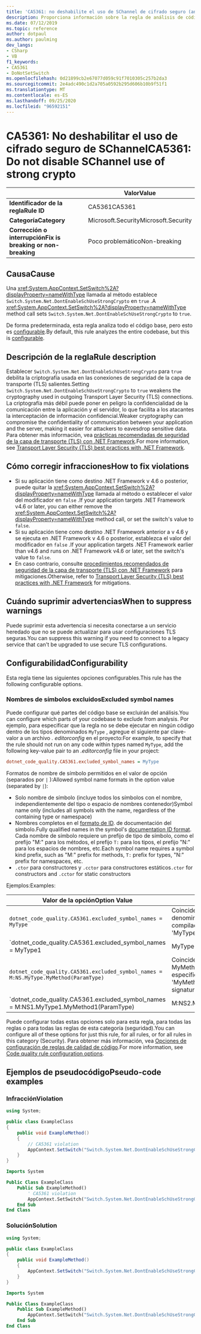 ```yaml
---
title: 'CA5361: no deshabilite el uso de SChannel de cifrado seguro (análisis de código)'
description: Proporciona información sobre la regla de análisis de código CA5361, incluidas las causas, cómo corregir las infracciones y cuándo suprimirlas.
ms.date: 07/12/2019
ms.topic: reference
author: dotpaul
ms.author: paulming
dev_langs:
- CSharp
- VB
f1_keywords:
- CA5361
- DoNotSetSwitch
ms.openlocfilehash: 0d21899cb2e67077d059c91f7010305c257b2da3
ms.sourcegitcommit: 2e4adc490c1d2a705a0592b295d606b10b9f51f1
ms.translationtype: MT
ms.contentlocale: es-ES
ms.lasthandoff: 09/25/2020
ms.locfileid: "96592151"
---
```

# <a name="ca5361-do-not-disable-schannel-use-of-strong-crypto"></a><span data-ttu-id="524ba-103">CA5361: No deshabilitar el uso de cifrado seguro de SChannel</span><span class="sxs-lookup"><span data-stu-id="524ba-103">CA5361: Do not disable SChannel use of strong crypto</span></span>

| | <span data-ttu-id="524ba-104">Valor</span><span class="sxs-lookup"><span data-stu-id="524ba-104">Value</span></span> |
|-|-|
| <span data-ttu-id="524ba-105">**Identificador de la regla**</span><span class="sxs-lookup"><span data-stu-id="524ba-105">**Rule ID**</span></span> |<span data-ttu-id="524ba-106">CA5361</span><span class="sxs-lookup"><span data-stu-id="524ba-106">CA5361</span></span>|
| <span data-ttu-id="524ba-107">**Categoría**</span><span class="sxs-lookup"><span data-stu-id="524ba-107">**Category**</span></span> |<span data-ttu-id="524ba-108">Microsoft.Security</span><span class="sxs-lookup"><span data-stu-id="524ba-108">Microsoft.Security</span></span>|
| <span data-ttu-id="524ba-109">**Corrección o interrupción**</span><span class="sxs-lookup"><span data-stu-id="524ba-109">**Fix is breaking or non-breaking**</span></span> |<span data-ttu-id="524ba-110">Poco problemático</span><span class="sxs-lookup"><span data-stu-id="524ba-110">Non-breaking</span></span>|

## <a name="cause"></a><span data-ttu-id="524ba-111">Causa</span><span class="sxs-lookup"><span data-stu-id="524ba-111">Cause</span></span>

<span data-ttu-id="524ba-112">Una <xref:System.AppContext.SetSwitch%2A?displayProperty=nameWithType> llamada al método establece `Switch.System.Net.DontEnableSchUseStrongCrypto` en `true` .</span><span class="sxs-lookup"><span data-stu-id="524ba-112">A <xref:System.AppContext.SetSwitch%2A?displayProperty=nameWithType> method call sets `Switch.System.Net.DontEnableSchUseStrongCrypto` to `true`.</span></span>

<span data-ttu-id="524ba-113">De forma predeterminada, esta regla analiza todo el código base, pero esto es [configurable](#configurability).</span><span class="sxs-lookup"><span data-stu-id="524ba-113">By default, this rule analyzes the entire codebase, but this is [configurable](#configurability).</span></span>

## <a name="rule-description"></a><span data-ttu-id="524ba-114">Descripción de la regla</span><span class="sxs-lookup"><span data-stu-id="524ba-114">Rule description</span></span>

<span data-ttu-id="524ba-115">Establecer `Switch.System.Net.DontEnableSchUseStrongCrypto` para `true` debilita la criptografía usada en las conexiones de seguridad de la capa de transporte (TLS) salientes.</span><span class="sxs-lookup"><span data-stu-id="524ba-115">Setting `Switch.System.Net.DontEnableSchUseStrongCrypto` to `true` weakens the cryptography used in outgoing Transport Layer Security (TLS) connections.</span></span> <span data-ttu-id="524ba-116">La criptografía más débil puede poner en peligro la confidencialidad de la comunicación entre la aplicación y el servidor, lo que facilita a los atacantes la interceptación de información confidencial.</span><span class="sxs-lookup"><span data-stu-id="524ba-116">Weaker cryptography can compromise the confidentiality of communication between your application and the server, making it easier for attackers to eavesdrop sensitive data.</span></span> <span data-ttu-id="524ba-117">Para obtener más información, vea [prácticas recomendadas de seguridad de la capa de transporte (TLS) con .NET Framework](../../../framework/network-programming/tls.md#switchsystemnetdontenableschusestrongcrypto).</span><span class="sxs-lookup"><span data-stu-id="524ba-117">For more information, see [Transport Layer Security (TLS) best practices with .NET Framework](../../../framework/network-programming/tls.md#switchsystemnetdontenableschusestrongcrypto).</span></span>

## <a name="how-to-fix-violations"></a><span data-ttu-id="524ba-118">Cómo corregir infracciones</span><span class="sxs-lookup"><span data-stu-id="524ba-118">How to fix violations</span></span>

- <span data-ttu-id="524ba-119">Si su aplicación tiene como destino .NET Framework v 4.6 o posterior, puede quitar la <xref:System.AppContext.SetSwitch%2A?displayProperty=nameWithType> llamada al método o establecer el valor del modificador en `false` .</span><span class="sxs-lookup"><span data-stu-id="524ba-119">If your application targets .NET Framework v4.6 or later, you can either remove the <xref:System.AppContext.SetSwitch%2A?displayProperty=nameWithType> method call, or set the switch's value to `false`.</span></span>
- <span data-ttu-id="524ba-120">Si su aplicación tiene como destino .NET Framework anterior a v 4.6 y se ejecuta en .NET Framework v 4.6 o posterior, establezca el valor del modificador en `false` .</span><span class="sxs-lookup"><span data-stu-id="524ba-120">If your application targets .NET Framework earlier than v4.6 and runs on .NET Framework v4.6 or later, set the switch's value to `false`.</span></span>
- <span data-ttu-id="524ba-121">En caso contrario, consulte [procedimientos recomendados de seguridad de la capa de transporte (TLS) con .NET Framework](../../../framework/network-programming/tls.md) para mitigaciones.</span><span class="sxs-lookup"><span data-stu-id="524ba-121">Otherwise, refer to [Transport Layer Security (TLS) best practices with .NET Framework](../../../framework/network-programming/tls.md) for mitigations.</span></span>

## <a name="when-to-suppress-warnings"></a><span data-ttu-id="524ba-122">Cuándo suprimir advertencias</span><span class="sxs-lookup"><span data-stu-id="524ba-122">When to suppress warnings</span></span>

<span data-ttu-id="524ba-123">Puede suprimir esta advertencia si necesita conectarse a un servicio heredado que no se puede actualizar para usar configuraciones TLS seguras.</span><span class="sxs-lookup"><span data-stu-id="524ba-123">You can suppress this warning if you need to connect to a legacy service that can't be upgraded to use secure TLS configurations.</span></span>

## <a name="configurability"></a><span data-ttu-id="524ba-124">Configurabilidad</span><span class="sxs-lookup"><span data-stu-id="524ba-124">Configurability</span></span>

<span data-ttu-id="524ba-125">Esta regla tiene las siguientes opciones configurables.</span><span class="sxs-lookup"><span data-stu-id="524ba-125">This rule has the following configurable options.</span></span>

### <a name="excluded-symbol-names"></a><span data-ttu-id="524ba-126">Nombres de símbolos excluidos</span><span class="sxs-lookup"><span data-stu-id="524ba-126">Excluded symbol names</span></span>

<span data-ttu-id="524ba-127">Puede configurar qué partes del código base se excluirán del análisis.</span><span class="sxs-lookup"><span data-stu-id="524ba-127">You can configure which parts of your codebase to exclude from analysis.</span></span> <span data-ttu-id="524ba-128">Por ejemplo, para especificar que la regla no se debe ejecutar en ningún código dentro de los tipos denominados `MyType` , agregue el siguiente par clave-valor a un archivo *. editorconfig* en el proyecto:</span><span class="sxs-lookup"><span data-stu-id="524ba-128">For example, to specify that the rule should not run on any code within types named `MyType`, add the following key-value pair to an *.editorconfig* file in your project:</span></span>

```ini
dotnet_code_quality.CA5361.excluded_symbol_names = MyType
```

<span data-ttu-id="524ba-129">Formatos de nombre de símbolo permitidos en el valor de opción (separados por `|` ):</span><span class="sxs-lookup"><span data-stu-id="524ba-129">Allowed symbol name formats in the option value (separated by `|`):</span></span>

- <span data-ttu-id="524ba-130">Solo nombre de símbolo (incluye todos los símbolos con el nombre, independientemente del tipo o espacio de nombres contenedor)</span><span class="sxs-lookup"><span data-stu-id="524ba-130">Symbol name only (includes all symbols with the name, regardless of the containing type or namespace)</span></span>
- <span data-ttu-id="524ba-131">Nombres completos en el [formato de ID](https://github.com/dotnet/csharplang/blob/master/spec/documentation-comments.md#id-string-format). de documentación del símbolo.</span><span class="sxs-lookup"><span data-stu-id="524ba-131">Fully qualified names in the symbol's [documentation ID format](https://github.com/dotnet/csharplang/blob/master/spec/documentation-comments.md#id-string-format).</span></span> <span data-ttu-id="524ba-132">Cada nombre de símbolo requiere un prefijo de tipo de símbolo, como el prefijo "M:" para los métodos, el prefijo `T:` para los tipos, el prefijo "N:" para los espacios de nombres, etc.</span><span class="sxs-lookup"><span data-stu-id="524ba-132">Each symbol name requires a symbol kind prefix, such as "M:" prefix for methods, `T:` prefix for types, "N:" prefix for namespaces, etc.</span></span>
- <span data-ttu-id="524ba-133">`.ctor` para constructores y `.cctor` para constructores estáticos</span><span class="sxs-lookup"><span data-stu-id="524ba-133">`.ctor` for constructors and `.cctor` for static constructors</span></span>

<span data-ttu-id="524ba-134">Ejemplos:</span><span class="sxs-lookup"><span data-stu-id="524ba-134">Examples:</span></span>

| <span data-ttu-id="524ba-135">Valor de la opción</span><span class="sxs-lookup"><span data-stu-id="524ba-135">Option Value</span></span> | <span data-ttu-id="524ba-136">Resumen</span><span class="sxs-lookup"><span data-stu-id="524ba-136">Summary</span></span> |
| --- | --- |
|`dotnet_code_quality.CA5361.excluded_symbol_names = MyType` | <span data-ttu-id="524ba-137">Coincide con todos los símbolos denominados ' altype ' en la compilación</span><span class="sxs-lookup"><span data-stu-id="524ba-137">Matches all symbols named 'MyType' in the compilation</span></span>
|`dotnet_code_quality.CA5361.excluded_symbol_names = MyType1|MyType2` | <span data-ttu-id="524ba-138">Coincide con todos los símbolos denominados ' MyType1 ' o ' MyType2 ' en la compilación</span><span class="sxs-lookup"><span data-stu-id="524ba-138">Matches all symbols named either 'MyType1' or 'MyType2' in the compilation</span></span>
|`dotnet_code_quality.CA5361.excluded_symbol_names = M:NS.MyType.MyMethod(ParamType)` | <span data-ttu-id="524ba-139">Coincide con el método específico ' MyMethod ' con la firma completa especificada</span><span class="sxs-lookup"><span data-stu-id="524ba-139">Matches specific method 'MyMethod' with given fully qualified signature</span></span>
|`dotnet_code_quality.CA5361.excluded_symbol_names = M:NS1.MyType1.MyMethod1(ParamType)|M:NS2.MyType2.MyMethod2(ParamType)` | <span data-ttu-id="524ba-140">Coincide con los métodos específicos ' MyMethod1 ' y ' MyMethod2 ' con la firma completa correspondiente</span><span class="sxs-lookup"><span data-stu-id="524ba-140">Matches specific methods 'MyMethod1' and 'MyMethod2' with respective fully qualified signature</span></span>

<span data-ttu-id="524ba-141">Puede configurar todas estas opciones solo para esta regla, para todas las reglas o para todas las reglas de esta categoría (seguridad).</span><span class="sxs-lookup"><span data-stu-id="524ba-141">You can configure all of these options for just this rule, for all rules, or for all rules in this category (Security).</span></span> <span data-ttu-id="524ba-142">Para obtener más información, vea [Opciones de configuración de reglas de calidad de código](../code-quality-rule-options.md).</span><span class="sxs-lookup"><span data-stu-id="524ba-142">For more information, see [Code quality rule configuration options](../code-quality-rule-options.md).</span></span>

## <a name="pseudo-code-examples"></a><span data-ttu-id="524ba-143">Ejemplos de pseudocódigo</span><span class="sxs-lookup"><span data-stu-id="524ba-143">Pseudo-code examples</span></span>

### <a name="violation"></a><span data-ttu-id="524ba-144">Infracción</span><span class="sxs-lookup"><span data-stu-id="524ba-144">Violation</span></span>

```csharp
using System;

public class ExampleClass
{
    public void ExampleMethod()
    {
        // CA5361 violation
        AppContext.SetSwitch("Switch.System.Net.DontEnableSchUseStrongCrypto", true);
    }
}
```

```vb
Imports System

Public Class ExampleClass
    Public Sub ExampleMethod()
        ' CA5361 violation
        AppContext.SetSwitch("Switch.System.Net.DontEnableSchUseStrongCrypto", true)
    End Sub
End Class
```

### <a name="solution"></a><span data-ttu-id="524ba-145">Solución</span><span class="sxs-lookup"><span data-stu-id="524ba-145">Solution</span></span>

```csharp
using System;

public class ExampleClass
{
    public void ExampleMethod()
    {
        AppContext.SetSwitch("Switch.System.Net.DontEnableSchUseStrongCrypto", false);
    }
}
```

```vb
Imports System

Public Class ExampleClass
    Public Sub ExampleMethod()
        AppContext.SetSwitch("Switch.System.Net.DontEnableSchUseStrongCrypto", false)
    End Sub
End Class
```
